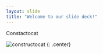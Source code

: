 ```yaml
---
layout: slide
title: "Welcome to our slide deck!"
---
```


Constactocat

![constructocat](https://octodex.github.com/images/constructocat2.jpg)
{: .center}

